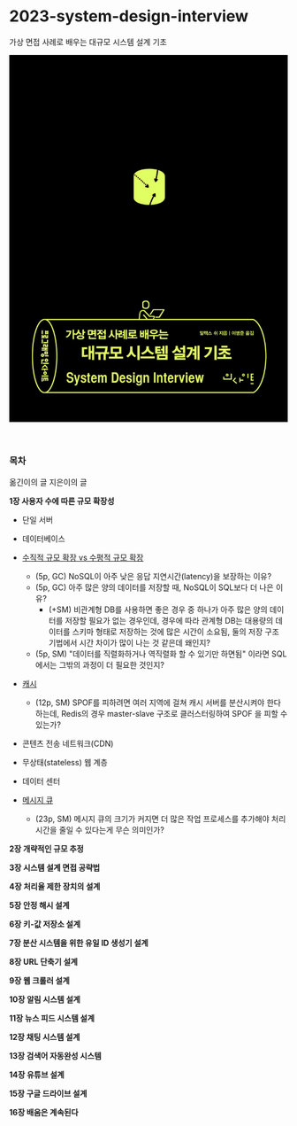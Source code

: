 # 2023-system-design-interview

가상 면접 사례로 배우는 대규모 시스템 설계 기초

![cover](images/book-cover.jpeg)

<br/>

### 목차

옮긴이의 글
지은이의 글

**1장 사용자 수에 따른 규모 확장성**

-   단일 서버
-   데이터베이스
-   [수직적 규모 확장 vs 수평적 규모 확장](1장%20사용자%20수에%20따른%20규모%20확장성/수직적%20규모%20확장%20vs%20수평적%20규모%20확장.md)

    -   (5p, GC) NoSQL이 아주 낮은 응답 지연시간(latency)을 보장하는 이유?
    -   (5p, GC) 아주 많은 양의 데이터를 저장할 때, NoSQL이 SQL보다 더 나은 이유?
        -   (+SM) 비관계형 DB를 사용하면 좋은 경우 중 하나가 아주 많은 양의 데이터를 저장할 필요가 없는 경우인데, 경우에 따라 관계형 DB는 대용량의 데이터를 스키마 형태로 저장하는 것에 많은 시간이 소요됨, 둘의 저장 구조 기법에서 시간 차이가 많이 나는 것 같은데 왜인지?
    -   (5p, SM) "데이터를 직렬화하거나 역직렬화 할 수 있기만 하면됨" 이라면 SQL에서는 그밖의 과정이 더 필요한 것인지?

-   [캐시](1장%20사용자%20수에%20따른%20규모%20확장성/캐시.md)
    -   (12p, SM) SPOF를 피하려면 여러 지역에 걸쳐 캐시 서버를 분산시켜야 한다 하는데, Redis의 경우 master-slave 구조로 클러스터링하여 SPOF 을 피할 수 있는가?
-   콘텐츠 전송 네트워크(CDN)
-   무상태(stateless) 웹 계층
-   데이터 센터
-   [메시지 큐](1장%20사용자%20수에%20따른%20규모%20확장성/메시지%20큐.md)
    - (23p, SM) 메시지 큐의 크기가 커지면 더 많은 작업 프로세스를 추가해야 처리 시간을 줄일 수 있다는게 무슨 의미인가?

**2장 개략적인 규모 추정**

**3장 시스템 설계 면접 공략법**

**4장 처리율 제한 장치의 설계**

**5장 안정 해시 설계**

**6장 키-값 저장소 설계**

**7장 분산 시스템을 위한 유일 ID 생성기 설계**

**8장 URL 단축기 설계**

**9장 웹 크롤러 설계**

**10장 알림 시스템 설계**

**11장 뉴스 피드 시스템 설계**

**12장 채팅 시스템 설계**

**13장 검색어 자동완성 시스템**

**14장 유튜브 설계**

**15장 구글 드라이브 설계**

**16장 배움은 계속된다**

